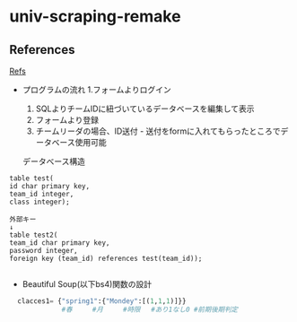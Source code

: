 # univ-scraping-remake

## References  
[Refs](https://docs.djangoproject.com/ja/2.2/intro/tutorial01/)

- プログラムの流れ 
  1.フォームよりログイン 
    1. SQLよりチームIDに紐づいているデータベースを編集して表示
  1. フォームより登録
    1. チームリーダの場合、ID送付
      - 送付をformに入れてもらったところでデータベース使用可能
  
      
      

  データべース構造
 ```
table test(
id char primary key,
team_id integer,
class integer);

外部キー
↓
table test2(
team_id char primary key,
password integer,
foreign key (team_id) references test(team_id));


```


  
- Beautiful Soup(以下bs4)関数の設計

```python
  clacces1= {"spring1":{"Mondey":[(1,1,1)]}}
             #春　　　#月　　　#時限　 #あり1なし0 #前期後期判定
```

